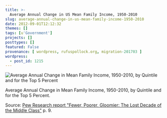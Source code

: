```yaml
---
title: >-
  Average Annual Change in US Mean Family Income, 1950-2010
slug: average-annual-change-in-us-mean-family-income-1950-2010
date: 2012-09-01T12:12:32
themes: []
tags: [u'Government']
projects: []
posttypes: []
featured: False
provenance: [ wordpress, rufuspollock.org, migration-201703 ]
wordpress:
  - post_id: 1215
---
```


<img src="https://commondatastorage.googleapis.com/ckannet-storage/2012-09-01T113824/average-annual-change-in-mean-family-income-1950-2010.png" alt="Average Annual Change in Mean Family Income, 1950-2010, by Quintile and for the Top 5 Percent" title="Average Annual Change in Mean Family Income, 1950-2010, by Quintile and for the Top 5 Percent"
/>
<p class="caption">Average Annual Change in Mean Family Income, 1950-2010, by Quintile and for the Top 5 Percent.</p>

Source: [Pew Research report "Fewer, Poorer, Gloomier: The Lost Decade of the Middle Class"](http://www.pewsocialtrends.org/files/2012/08/pew-social-trends-lost-decade-of-the-middle-class.pdf) p. 9.

